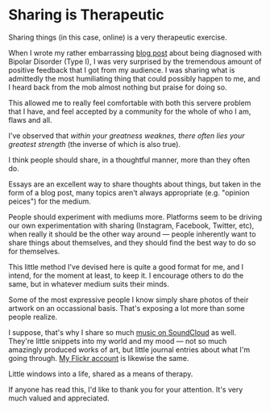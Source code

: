 Sharing is Therapeutic
======================

Sharing things (in this case, online) is a very therapeutic exercise.

When I wrote my rather embarrassing [blog post](https://www.kennethreitz.org/essays/mentalhealtherror-an-exception-occurred) about being diagnosed with Bipolar Disorder (Type I),
I was very surprised by the tremendous amount of positive feedback that I got from
my audience. I was sharing what is admittedly the most humiliating thing that could
possibly happen to me, and I heard back from the mob almost nothing but praise for
doing so.

This allowed me to really feel comfortable with both this servere problem
that I have, and feel accepted by a community for the whole of who I am, flaws and all.

I've observed that *within your greatness weaknes, there often lies your greatest strength* (the inverse of which is also true).

I think people should share, in a thoughtful manner, more than they often do.

Essays are an excellent way to share thoughts about things, but taken in the form of
a blog post, many topics aren't always appropriate (e.g. "opinion peices") for the medium.

People should experiment with mediums more. Platforms seem to be driving our own
experimentation with sharing (Instagram, Facebook, Twitter, etc), when really it
should be the other way around — people inherently want to share things about
themselves, and they should find the best way to do so for themselves.

This little method I've devised here is quite a good format for me, and I intend,
for the moment at least, to keep it. I encourage others to do the same, but in
whatever medium suits their minds.

Some of the most expressive people I know simply share photos of their artwork
on an occassional basis. That's exposing a lot more than some people realize.

I suppose, that's why I share so much [music on SoundCloud](https://soundcloud.com/infinitestate) as well. They're little
snippets into my world and my mood — not so much amazingly produced works of art,
but little journal entries about what I'm going through. [My Flickr account](https://www.flickr.com/photos/kennethreitz/) is likewise the same.

Little windows into a life, shared as a means of therapy.

If anyone has read this, I'd like to thank you for your attention. It's very
much valued and appreciated.